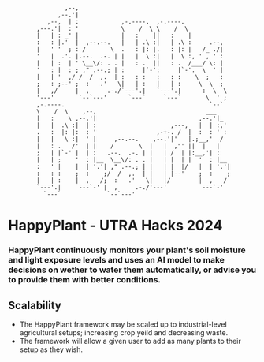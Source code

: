 ```
        
                ,--,                                            
              ,--.'|                                            
           ,--,  | :            ,-.----.  ,-.----.              
        ,---.'|  : '            \    /  \ \    /  \             
        |   | : _' |            |   :    ||   :    |            
        :   : |.'  |  ,--.--.   |   | .\ :|   | .\ :     .--,   
        |   ' '  ; : /       \  .   : |: |.   : |: |   /_ ./|   
        '   |  .'. |.--.  .-. | |   |  \ :|   |  \ :, ' , ' :   
        |   | :  | ' \__\/: . . |   : .  ||   : .  /___/ \: |   
        '   : |  : ; ," .--.; | :     |`-':     |`-'.  \  ' |   
        |   | '  ,/ /  /  ,.  | :   : :   :   : :    \  ;   :   
        ;   : ;--' ;  :   .'   \|   | :   |   | :     \  \  ;   
        |   ,/     |  ,     .-./`---'.|   `---'.|      :  \  \  
        '---'       `--`---'      `---`     `---`       \  ' ;  
        ,-.----.                                         `--`   
        \    /  \    ,--,                               ___     
        |   :    \ ,--.'|                             ,--.'|_   
        |   |  .\ :|  | :                     ,---,   |  | :,'  
        .   :  |: |:  : '                 ,-+-. /  |  :  : ' :  
        |   |   \ :|  ' |     ,--.--.    ,--.'|'   |.;__,'  /   
        |   : .   /'  | |    /       \  |   |  ,"' ||  |   |    
        ;   | |`-' |  | :   .--.  .-. | |   | /  | |:__,'| :    
        |   | ;    '  : |__  \__\/: . . |   | |  | |  '  : |__  
        :   ' |    |  | '.'| ," .--.; | |   | |  |/   |  | '.'| 
        :   : :    ;  :    ;/  /  ,.  | |   | |--'    ;  :    ; 
        |   | :    |  ,   /;  :   .'   \|   |/        |  ,   /  
        `---'.|     ---`-' |  ,     .-./'---'          ---`-'   
          `---`             `--`---'

```
# HappyPlant - UTRA Hacks 2024
### HappyPlant continuously monitors your plant's soil moisture and light exposure levels and uses an AI model to make decisions on wether to water them automatically, or advise you to provide them with better conditions.

## Scalability
- The HappyPlant framework may be scaled up to industrial-level agricultural setups; increasing crop yeild and decreasing waste.
- The framework will allow a given user to add as many plants to their setup as they wish.
